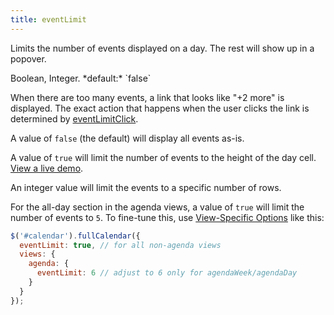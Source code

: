 ```yaml
---
title: eventLimit
---
```


Limits the number of events displayed on a day. The rest will show up in a popover.

<div class='spec' markdown='1'>
Boolean, Integer. *default:* `false`
</div>

When there are too many events, a link that looks like "+2 more" is displayed. The exact action that happens when the user clicks the link is determined by [eventLimitClick](eventLimitClick).

A value of `false` (the default) will display all events as-is.

A value of `true` will limit the number of events to the height of the day cell. [View a live demo](event-popover-demo).

An integer value will limit the events to a specific number of rows.

For the all-day section in the agenda views, a value of `true` will limit the number of events to `5`. To fine-tune this, use [View-Specific Options](view-specific-options) like this:

```js
$('#calendar').fullCalendar({
  eventLimit: true, // for all non-agenda views
  views: {
    agenda: {
      eventLimit: 6 // adjust to 6 only for agendaWeek/agendaDay
    }
  }
});
```
